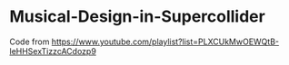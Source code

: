 # Musical-Design-in-Supercollider
Code from https://www.youtube.com/playlist?list=PLXCUkMwOEWQtB-leHHSexTizzcACdozp9
